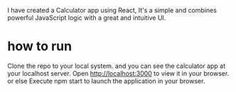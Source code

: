 I have created a Calculator app using React, It's a simple and combines powerful JavaScript logic with a great and intuitive UI. 

# how to run
Clone the repo to your local system. and you can see the calculator app at your localhost server. 
Open [http://localhost:3000](http://localhost:3000) to view it in your browser.
or else Execute npm start to launch the application in your browser.





